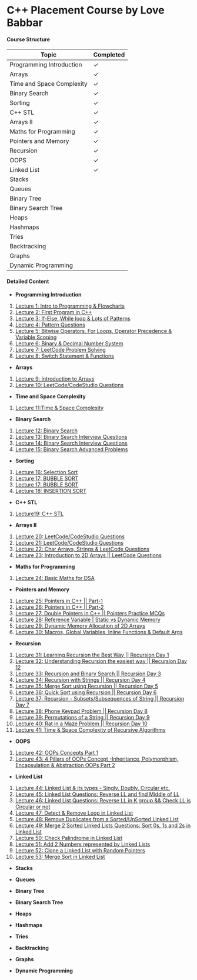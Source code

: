 # C++ Placement Course by Love Babbar

#### Course Structure

| Topic                     | Completed |
| ------------------------- | --------- |
| Programming Introduction  | ✓         |
| Arrays                    | ✓         |
| Time and Space Complexity | ✓         |
| Binary Search             | ✓         |
| Sorting                   | ✓         |
| C++ STL                   | ✓         |
| Arrays II                 | ✓         |
| Maths for Programming     | ✓         |
| Pointers and Memory       | ✓         |
| Recursion                 | ✓         |
| OOPS                      | ✓         |
| Linked List               | ✓         |
| Stacks                    |           |
| Queues                    |           |
| Binary Tree               |           |
| Binary Search Tree        |           |
| Heaps                     |           |
| Hashmaps                  |           |
| Tries                     |           |
| Backtracking              |           |
| Graphs                    |           |
| Dynamic Programming       |           |

#### Detailed Content

- **Programming Introduction**

1. [Lecture 1: Intro to Programming & Flowcharts](/Programming%20Introduction/lecture001.md)
2. [Lecture 2: First Program in C++](/Programming%20Introduction/lecture002.md)
3. [Lecture 3: If-Else, While loop & Lots of Patterns](/Programming%20Introduction/lecture003.c)
4. [Lecture 4: Pattern Questions](/Programming%20Introduction/lecture004.c)
5. [Lecture 5: Bitwise Operators, For Loops, Operator Precedence & Variable Scoping](/Programming%20Introduction/lecture005.c)
6. [Lecture 6: Binary & Decimal Number System](/Programming%20Introduction/lecture006.cpp)
7. [Lecture 7: LeetCode Problem Solving](/Programming%20Introduction/lecture007.c)
8. [Lecture 8: Switch Statement & Functions](/Programming%20Introduction/lecture008.cpp)

- **Arrays**

1. [Lecture 9: Introduction to Arrays](/Arrays/lecture009.cpp)
2. [Lecture 10: LeetCode/CodeStudio Questions](/Arrays/lecture010.c)

- **Time and Space Complexity**

1. [Lecture 11:Time & Space Complexity](/Time%20and%20Space%20Complexity/lecture011.md)

- **Binary Search**

1. [Lecture 12: Binary Search](/Binary%20Search/lecture012.c)
2. [Lecture 13: Binary Search Interview Questions](/Binary%20Search/lecture013.c)
3. [Lecture 14: Binary Search Interview Questions ](/Binary%20Search/lecture014.c)
4. [Lecture 15: Binary Search Advanced Problems](/Binary%20Search/lecture015.cpp)

- **Sorting**

1.  [Lecture 16: Selection Sort](/Sorting/Lecture016.java)
2.  [Lecture 17: BUBBLE SORT](/Sorting/Lecture017.java)
3.  [Lecture 17: BUBBLE SORT](/Sorting/Lecture017.js)
4.  [Lecture 18: INSERTION SORT](/Sorting/Lecture018.java)

- **C++ STL**

1. [Lecture19: C++ STL](/C++%20STL/lecture019.cpp)

- **Arrays II**

1.  [Lecture 20: LeetCode/CodeStudio Questions](/Arrays%20II/lecture020.c)
2.  [Lecture 21: LeetCode/CodeStudio Questions](/Arrays%20II/lecture021.cpp)
3.  [Lecture 22: Char Arrays, Strings & LeetCode Questions](/Arrays%20II/lecture022.cpp)
4.  [Lecture 23: Introduction to 2D Arrays || LeetCode Questions](/Arrays%20II/lecture023.cpp)

- **Maths for Programming**

1. [Lecture 24: Basic Maths for DSA](/Mathematics%20for%20Programming/lecture024.cpp)

- **Pointers and Memory**

1. [Lecture 25: Pointers in C++ || Part-1](/Pointers%20and%20Memory/lecture025.cpp)
2. [Lecture 26: Pointers in C++ || Part-2](/Pointers%20and%20Memory/lecture026.cpp)
3. [Lecture 27: Double Pointers in C++ || Pointers Practice MCQs](/Pointers%20and%20Memory/lecture027.cpp)
4. [Lecture 28: Reference Variable | Static vs Dynamic Memory](/Pointers%20and%20Memory/lecture028.cpp)
5. [Lecture 29: Dynamic Memory Allocation of 2D Arrays](/Pointers%20and%20Memory/lecture029.cpp)
6. [Lecture 30: Macros, Global Variables, Inline Functions & Default Args](/Pointers%20and%20Memory/lecture030.cpp)

- **Recursion**

1. [Lecture 31: Learning Recursion the Best Way || Recursion Day 1](/Recursion/lecture031.py)
2. [Lecture 32: Understanding Recursion the easiest way || Recursion Day 12](/Recursion/lecture032.py)
3. [Lecture 33: Recursion and Binary Search || Recursion Day 3](/Recursion/lecture033.py)
4. [Lecture 34: Recursion with Strings || Recursion Day 4](/Recursion/lecture034.py)
5. [Lecture 35: Merge Sort using Recursion || Recursion Day 5](/Recursion/lecture035.cpp)
6. [Lecture 36: Quick Sort using Recursion || Recursion Day 6](/Recursion/lecture036.cpp)
7. [Lecture 37: Recursion - Subsets/Subsequences of String || Recursion Day 7](/Recursion/lecture037.cpp)
8. [Lecture 38: Phone Keypad Problem || Recursion Day 8](/Recursion/lecture038.cpp)
9. [Lecture 39: Permutations of a String || Recursion Day 9](/Recursion/lecture039.cpp)
10. [Lecture 40: Rat in a Maze Problem || Recursion Day 10](/Recursion/lecture040.cpp)
11. [Lecture 41: Time & Space Complexity of Recursive Algorithms](/Recursion/lecture041.cpp)

- **OOPS**

1. [Lecture 42: OOPs Concepts Part 1](/OOPS/lecture042.cpp)
2. [Lecture 43: 4 Pillars of OOPs Concept -Inheritance, Polymorphism, Encapsulation & Abstraction OOPs Part 2](/OOPS/lecture043.cpp)

- **Linked List**

1. [Lecture 44: Linked List & its types - Singly, Doubly, Circular etc.](/Linked%20List/lecture044.cpp)
2. [Lecture 45: Linked List Questions: Reverse LL and find Middle of LL](/Linked%20List/lecture045.cpp)
3. [Lecture 46: Linked List Questions: Reverse LL in K group && Check LL is Circular or not](/Linked%20List/lecture046.cpp)
4. [Lecture 47: Detect & Remove Loop in Linked List](/Linked%20List/lecture047.cpp)
5. [Lecture 48: Remove Duplicates from a Sorted/UnSorted Linked List](/Linked%20List/lecture048.cpp)
6. [Lecture 49: Merge 2 Sorted Linked Lists Questions: Sort 0s, 1s and 2s in Linked List](/Linked%20List/lecture049.cpp)
7. [Lecture 50: Check Palindrome in Linked List](/Linked%20List/lecture050.cpp)
8. [Lecture 51: Add 2 Numbers represented by Linked Lists](/Linked%20List/lecture051.cpp)
9. [Lecture 52: Clone a Linked List with Random Pointers](/Linked%20List/lecture052.cpp)
10. [Lecture 53: Merge Sort in Linked List ](/Linked%20List/lecture053.cpp)

- **Stacks**

- **Queues**

- **Binary Tree**

- **Binary Search Tree**

- **Heaps**

- **Hashmaps**

- **Tries**

- **Backtracking**

- **Graphs**

- **Dynamic Programming**
